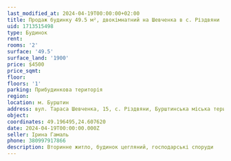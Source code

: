 ```yaml
---
last_modified_at: 2024-04-19T00:00:00+02:00
title: Продаж будинку 49.5 м², двокімнатний на Шевченка в с. Різдвяни
uid: 1713515498
type: Будинок
rent:
rooms: '2'
surface: '49.5'
surface_land: '1900'
price: $4500
price_sqmt:
floor:
floors: '1'
parking: Прибудинкова територія
region:
location: м. Бурштин
address: вул. Тараса Шевченка, 15, с. Різдвяни, Бурштинська міська територіальна громада
object:
coordinates: 49.196495,24.607620
date: 2024-04-19T00:00:00.000Z
seller: Ірина Гамаль
phone: 380997917866
description: Вторинне житло, будинок цегляний, господарські споруди
---
```

